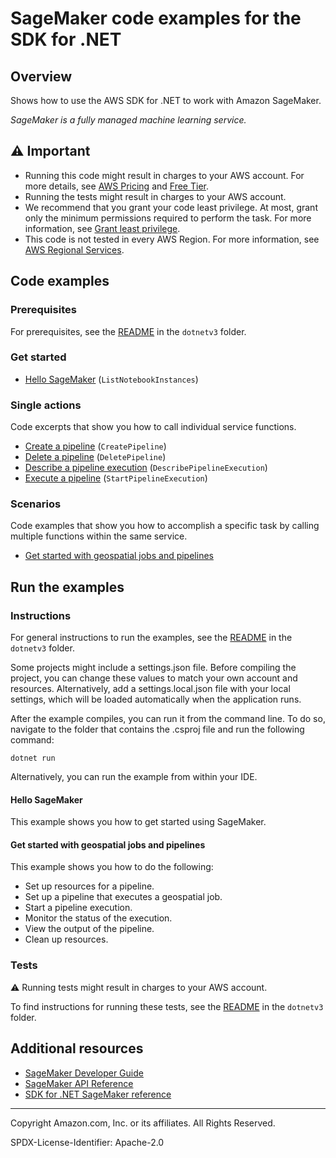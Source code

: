 <!--Generated by WRITEME on 2023-10-26 14:09:15.931707 (UTC)-->
# SageMaker code examples for the SDK for .NET

## Overview

Shows how to use the AWS SDK for .NET to work with Amazon SageMaker.

<!--custom.overview.start-->
<!--custom.overview.end-->

*SageMaker is a fully managed machine learning service.*

## ⚠ Important

* Running this code might result in charges to your AWS account. For more details, see [AWS Pricing](https://aws.amazon.com/pricing/?aws-products-pricing.sort-by=item.additionalFields.productNameLowercase&aws-products-pricing.sort-order=asc&awsf.Free%20Tier%20Type=*all&awsf.tech-category=*all) and [Free Tier](https://aws.amazon.com/free/?all-free-tier.sort-by=item.additionalFields.SortRank&all-free-tier.sort-order=asc&awsf.Free%20Tier%20Types=*all&awsf.Free%20Tier%20Categories=*all).
* Running the tests might result in charges to your AWS account.
* We recommend that you grant your code least privilege. At most, grant only the minimum permissions required to perform the task. For more information, see [Grant least privilege](https://docs.aws.amazon.com/IAM/latest/UserGuide/best-practices.html#grant-least-privilege).
* This code is not tested in every AWS Region. For more information, see [AWS Regional Services](https://aws.amazon.com/about-aws/global-infrastructure/regional-product-services).

<!--custom.important.start-->
<!--custom.important.end-->

## Code examples

### Prerequisites

For prerequisites, see the [README](../README.md#Prerequisites) in the `dotnetv3` folder.


<!--custom.prerequisites.start-->
<!--custom.prerequisites.end-->


### Get started

* [Hello SageMaker](Actions/HelloSageMaker.cs#L4) (`ListNotebookInstances`)

### Single actions

Code excerpts that show you how to call individual service functions.

* [Create a pipeline](Actions/SageMakerWrapper.cs#L25) (`CreatePipeline`)
* [Delete a pipeline](Actions/SageMakerWrapper.cs#L146) (`DeletePipeline`)
* [Describe a pipeline execution](Actions/SageMakerWrapper.cs#L128) (`DescribePipelineExecution`)
* [Execute a pipeline](Actions/SageMakerWrapper.cs#L62) (`StartPipelineExecution`)

### Scenarios

Code examples that show you how to accomplish a specific task by calling multiple
functions within the same service.

* [Get started with geospatial jobs and pipelines](Actions/SageMakerWrapper.cs)

## Run the examples

### Instructions


For general instructions to run the examples, see the
[README](../README.md#building-and-running-the-code-examples) in the `dotnetv3` folder.

Some projects might include a settings.json file. Before compiling the project,
you can change these values to match your own account and resources. Alternatively,
add a settings.local.json file with your local settings, which will be loaded automatically
when the application runs.

After the example compiles, you can run it from the command line. To do so, navigate to
the folder that contains the .csproj file and run the following command:

```
dotnet run
```

Alternatively, you can run the example from within your IDE.

<!--custom.instructions.start-->
<!--custom.instructions.end-->

#### Hello SageMaker

This example shows you how to get started using SageMaker.



#### Get started with geospatial jobs and pipelines

This example shows you how to do the following:

* Set up resources for a pipeline.
* Set up a pipeline that executes a geospatial job.
* Start a pipeline execution.
* Monitor the status of the execution.
* View the output of the pipeline.
* Clean up resources.

<!--custom.scenario_prereqs.sagemaker_Scenario_Pipelines.start-->
<!--custom.scenario_prereqs.sagemaker_Scenario_Pipelines.end-->


<!--custom.scenarios.sagemaker_Scenario_Pipelines.start-->
<!--custom.scenarios.sagemaker_Scenario_Pipelines.end-->

### Tests

⚠ Running tests might result in charges to your AWS account.


To find instructions for running these tests, see the [README](../README.md#Tests)
in the `dotnetv3` folder.



<!--custom.tests.start-->
<!--custom.tests.end-->

## Additional resources

* [SageMaker Developer Guide](https://docs.aws.amazon.com/sagemaker/latest/dg/whatis.html)
* [SageMaker API Reference](https://docs.aws.amazon.com/sagemaker/latest/APIReference/Welcome.html)
* [SDK for .NET SageMaker reference](https://docs.aws.amazon.com/sdkfornet/v3/apidocs/items/SageMaker/NSageMaker.html)

<!--custom.resources.start-->
<!--custom.resources.end-->

---

Copyright Amazon.com, Inc. or its affiliates. All Rights Reserved.

SPDX-License-Identifier: Apache-2.0